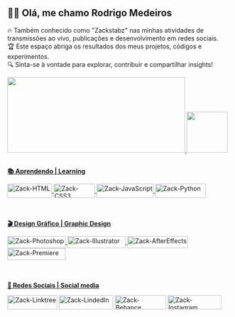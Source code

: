 ## 👨‍🚀 Olá, me chamo Rodrigo Medeiros 
🔥 Também conhecido como "Zackstabz" nas minhas atividades de transmissões ao vivo, publicações e desenvolvimento em redes sociais. </br> 
🏆 Este espaço abriga os resultados dos meus projetos, códigos e experimentos. </br> 🔍 Sinta-se à vontade para explorar, contribuir e compartilhar insights!

<div>
    <a href="https://github.com/zackstabz">
    <img height="170cm" src="https://github-readme-stats.vercel.app/api?username=zackstabz&show_icons=true&icon_color=ffd200&rank_=true&theme=dark"width="400"/>
    <img height="92cm" src="https://github-readme-stats.vercel.app/api/top-langs/?username=zackstabz&layout=donut&theme=dark"/>
</div>
        
##
        
<p><b> 📚 Aprendendo | Learning </b></p>
<div style="display: inline_block">
    <img align="center" alt="Zack-HTML" height="32px" width="100px" src="https://img.shields.io/badge/HTML5-E34F26?style=for-the-badge&logo=html5&logoColor=white">
    <img align="center" alt="Zack-CSS3" height="32px" width="93px" src="https://img.shields.io/badge/CSS3-1572B6?style=for-the-badge&logo=css3&logoColor=white">
    <img align="center" alt="Zack-JavaScript" height="32px" width="128px" src="https://img.shields.io/badge/JavaScript-F7DF1E?style=for-the-badge&logo=javascript&logoColor=black">
    <img align="center" alt="Zack-Python" height="32px" width="114px" src="https://img.shields.io/badge/Python-3776AB?style=for-the-badge&logo=python&logoColor=white">
</div>
<br>
<br>

<p><b> 🎬 Design Gráfico | Graphic Design </b></p>
<div style="display: inline_block">
    <img align="center" alt="Zack-Photoshop" height="27px" width="131px" src="https://aleen42.github.io/badges/src/photoshop.svg">
    <img align="center" alt="Zack-Illustrator" height="27px" width="131px" src="https://aleen42.github.io/badges/src/illustrator.svg">
    <img align="center" alt="Zack-AfterEffects" height="27px" width="137px" src="https://aleen42.github.io/badges/src/after_effects.svg">
    <img align="center" alt="Zack-Premiere" height="27px" width="131px" src="https://aleen42.github.io/badges/src/premiere.svg">
</div>
<br>
<br>

<p><b> 👥 Redes Sociais | Social media </b></p>
<div>
    <a href="https://linktr.ee/Zackstabz" target="_blank"> <img align="center" alt="Zack-Linktree" height="32px" width="112px" src="https://img.shields.io/badge/linktree-39E09B?style=for-the-badge&logo=linktree&logoColor=white" target="_blank"></a>
    <a href="https://www.linkedin.com/in/rodrigo-med/" target="_blank"> <img align="center" alt="Zack-LindedIn" height="32px" width="122px" src="https://img.shields.io/badge/LinkedIn-0077B5?style=for-the-badge&logo=linkedin&logoColor=white" target="_blank"></a>
    <a href="https://www.behance.net/zackstabz" target="_blank"> <img align="center" alt="Zack-Behance" height="32px" width="115px" src="https://img.shields.io/badge/Behance-0054F7?style=for-the-badge&logo=behance&logoColor=white" target="_blank"></a>
    <a href="https://www.instagram.com/zackstabz/" target="_blank"> <img align="center" alt="Zack-Instagram" height="32px" width="121px" src="https://img.shields.io/badge/Instagram-E4405F?style=for-the-badge&logo=instagram&logoColor=white" target="_blank"></a>
</div>
